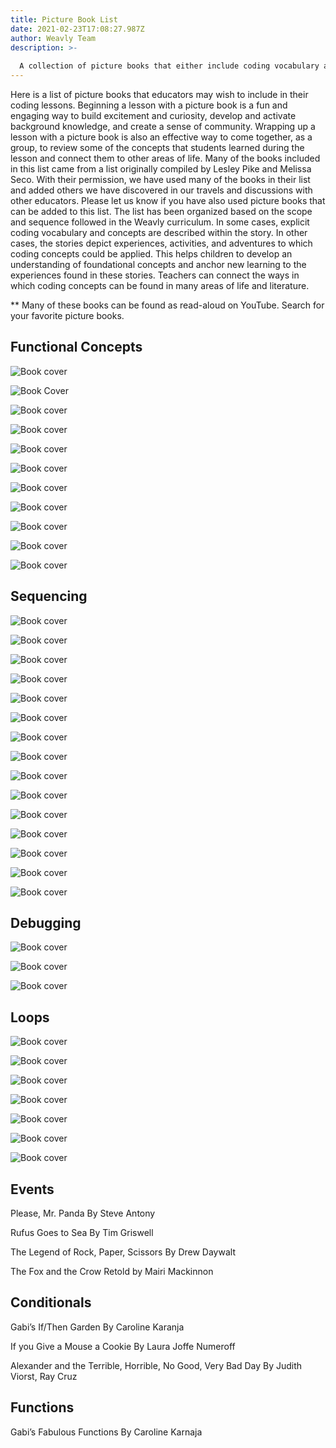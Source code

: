 ```yaml
---
title: Picture Book List
date: 2021-02-23T17:08:27.987Z
author: Weavly Team
description: >-
  
  A collection of picture books that either include coding vocabulary and concepts or depict experiences, activities, and adventures to which coding concepts could be applied.
---
```

Here is a list of picture books that educators may wish to include in their coding lessons. Beginning a lesson with a picture book is a fun and engaging way to build excitement and curiosity, develop and activate background knowledge, and create a sense of community. Wrapping up a lesson with a picture book is also an effective way to come together, as a group, to review some of the concepts that students learned during the lesson and connect them to other areas of life.
Many of the books included in this list came from a list originally compiled by Lesley Pike and Melissa Seco. With their permission, we have used many of the books in their list and added others we have discovered in our travels and discussions with other educators. Please let us know if you have also used picture books that can be added to this list.
The list has been organized based on the scope and sequence followed in the Weavly curriculum. In some cases, explicit coding vocabulary and concepts are described within the story. In other cases, the stories depict experiences, activities, and adventures to which coding concepts could be applied. This helps children to develop an understanding of foundational concepts and anchor new learning to the experiences found in these stories. Teachers can connect the ways in which coding concepts can be found in many areas of life and literature.

\*\* Many of these books can be found as read-aloud on YouTube. Search for your favorite picture books.

## Functional Concepts

![Book cover](/assets/media/robots-robots-everywhere-by-sue-fliess.jpg "Robots, Robots Everywhere By Sue Fliess")

![Book Cover](/assets/media/have-you-seen-my-monster by-steve-light.jpg "Have You Seen My Monster By Steve Light")

![Book cover](/assets/media/have-you-seen-my-dragon-by-steve-light.jpg "Have you Seen My Dragon By Steve Light")

![Book cover](/assets/media/how-to-code-a-sandcastle-by-josh-funk.jpg "How To Code a Sandcastle By Josh Funk")

![Book cover](/assets/media/how-to-code-a-roller-coaster-by-josh-funk.jpg "How to Code a Roller Coaster By Josh Funk")

![Book cover](/assets/media/peg-cat-the-penguin-problem-by-jennifer-oxley-billy-aronson.jpg "Peg + Cat: The Penguin Problem By Jennifer Oxley, Billy Aronson")

![Book cover](/assets/media/inside-outside-by-lizi-boyd.gif "Inside Outside By Lizi Boyd")

![Book cover](/assets/media/doll-e-1.0-by-shanda-mccloskey.jpg "Doll-E 1.0 By Shanda McCloskey")

![Book cover](/assets/media/help-find-frank by-anne-bollman.jpg "Help Find Frank By Anne Bollman")

![Book cover](/assets/media/algorithms-solve-a-problem-by-blake-hoena.jpg "Algorithms: Solve a Problem By Blake Hoena")

![Book cover](/assets/media/robot-rumpus-by-sean-taylor.jpg "Robot Rumpus By Sean Taylor")

## Sequencing

![Book cover](/assets/media/the-very-hungry-caterpillar.webp "The Very Hungry Caterpillar By Eric Carle")

![Book cover](/assets/media/rosie’s-walk-by-pat-hutchins.jpg "Rosie’s Walk By Pat Hutchins")

![Book cover](/assets/media/sequences-order-matters-by-nadia-higgins.jpg "Sequences: Order Matters By Nadia Higgins")

![Book cover](/assets/media/we-re-going-on-a-bear-hunt.jpg "We’re Going on a Bear Hunt By Michael Rosen, Helen Oxenbury")

![Book cover](/assets/media/boxitects-by-kim-smith.gif "Boxitects By Kim Smith")

![Book cover](/assets/media/little-red-riding-hood.jpg "Little Red Riding Hood By Mary Alperin")

![Book cover](/assets/media/how-to-catch-a-unicorn.jpg "How to Catch a Unicorn By Adam Wallace")

![Book cover](/assets/media/knuffle-bunny-a-cautionary-tale by-mo-williams.jpg "Knuffle Bunny: A Cautionary Tale By Mo Williams")

![Book cover](/assets/media/love-z-by-jessie-sima.jpg "Love, Z By Jessie Sima")

![Book cover](/assets/media/say-something-by-peter-h.-reynolds.jpg "Say Something By Peter H. Reynolds")

![Book cover](/assets/media/all-are-welcome-by-alexandra-penfold-suzanne-kaufman.jpg "All Are Welcome By Alexandra Penfold, Suzanne Kaufman")

![Book cover](/assets/media/claymates-by-devorah-petty-lauren-eldridge.jpg "Claymates By Devorah Petty, Lauren Eldridge")

![Book cover](/assets/media/can-you-find-my-robot’s-arm-by-chihiro-takeuchi.jpg "Can You Find My Robot’s Arm? By Chihiro Takeuchi")

![Book cover](/assets/media/mix-it-up-by-herve-tullet.jpg "Mix it Up By Herve Tullet")

![Book cover](/assets/media/i-ain’t-gonna-pain-no-more-by-karen-beaumont.gif "I Ain’t Gonna Pain No More By Karen Beaumont")

## Debugging

![Book cover](/assets/media/ihavealittleproblem-saidthebear.jpg "I Have a Little Problem, Said the Bear By Heinz Janisch")

![Book cover](/assets/media/stuck.jpg "Stuck By Oliver Jeffers")

![Book cover](/assets/media/debugging-you-can-fix-it-up-by-patricia-m.-stockland.jpg "Debugging: You Can Fix it Up By Patricia M. Stockland")

## Loops

![Book cover](/assets/media/adi-s-perfect-patterns-and-loops.jpg "Adi’s Perfect Patterns and Loops By Caroline Karanja")

![Book cover](/assets/media/the-water-princess-by-susan-verde.jpg "The Water Princess By Susan Verde")

![Book cover](/assets/media/when’s-my-birthday-by-julie-fogliano.jpg "When’s My Birthday? By Julie Fogliano")

![Book cover](/assets/media/we-planted-a-tree by-diane-muldrow.jpg "We Planted a Tree By Diane Muldrow")

![Book cover](/assets/media/round-the-garden-by-omri-glaser.jpg "Round the Garden By Omri Glaser")

![Book cover](/assets/media/the-boy-who-cried-wolf-re-told-by-b.g.-hennessy.jpg "The Boy Who Cried Wolf Re-told by B.G. Hennessy")

![Book cover](/assets/media/loops-repeat-repeat-by-patricia-m.-stockland.jpg "Loops: Repeat, Repeat By Patricia M. Stockland")

## Events

Please, Mr. Panda By Steve Antony

Rufus Goes to Sea By Tim Griswell

The Legend of Rock, Paper, Scissors By Drew Daywalt

The Fox and the Crow Retold by Mairi Mackinnon

## Conditionals

Gabi’s If/Then Garden By Caroline Karanja

If you Give a Mouse a Cookie By Laura Joffe Numeroff

Alexander and the Terrible, Horrible, No Good, Very Bad Day By Judith Viorst, Ray Cruz

## Functions

Gabi’s Fabulous Functions By Caroline Karnaja